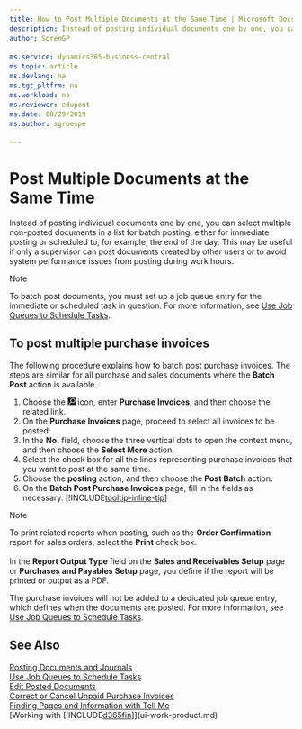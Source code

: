 ```yaml
---
title: How to Post Multiple Documents at the Same Time | Microsoft Docs
description: Instead of posting individual documents one by one, you can select multiple non-posted documents in a list for batch posting, either for immediate posting or scheduled to, for example, the end of the day.
author: SorenGP

ms.service: dynamics365-business-central
ms.topic: article
ms.devlang: na
ms.tgt_pltfrm: na
ms.workload: na
ms.reviewer: edupont
ms.date: 08/29/2019
ms.author: sgroespe

---
```

# Post Multiple Documents at the Same Time
Instead of posting individual documents one by one, you can select multiple non-posted documents in a list for batch posting, either for immediate posting or scheduled to, for example, the end of the day. This may be useful if only a supervisor can post documents created by other users or to avoid system performance issues from posting during work hours.

> [!NOTE]
> To batch post documents, you must set up a job queue entry for the immediate or scheduled task in question. For more information, see [Use Job Queues to Schedule Tasks](admin-job-queues-schedule-tasks.md).

## To post multiple purchase invoices
The following procedure explains how to batch post purchase invoices. The steps are similar for all purchase and sales documents where the **Batch Post** action is available.

1. Choose the ![Lightbulb that opens the Tell Me feature](media/ui-search/search_small.png "Tell me what you want to do") icon, enter **Purchase Invoices**, and then choose the related link.  
2. On the **Purchase Invoices** page, proceed to select all invoices to be posted:
3. In the **No.** field, choose the three vertical dots to open the context menu, and then choose the **Select More** action.
4. Select the check box for all the lines representing purchase invoices that you want to post at the same time.
5. Choose the **posting** action, and then choose the **Post Batch** action.
6. On the **Batch Post Purchase Invoices** page, fill in the fields as necessary. [!INCLUDE[tooltip-inline-tip](includes/tooltip-inline-tip_md.md)]

> [!NOTE]
> To print related reports when posting, such as the **Order Confirmation** report for sales orders, select the **Print** check box.<br /><br /> In the **Report Output Type** field on the **Sales and Receivables Setup** page or **Purchases and Payables Setup** page, you define if the report will be printed or output as a PDF.

The purchase invoices will not be added to a dedicated job queue entry, which defines when the documents are posted. For more information, see [Use Job Queues to Schedule Tasks](admin-job-queues-schedule-tasks.md).

## See Also
[Posting Documents and Journals](ui-post-documents-journals.md)  
[Use Job Queues to Schedule Tasks](admin-job-queues-schedule-tasks.md)  
[Edit Posted Documents](across-edit-posted-document.md)  
[Correct or Cancel Unpaid Purchase Invoices](purchasing-how-correct-cancel-unpaid-purchase-invoices.md)  
[Finding Pages and Information with Tell Me](ui-search.md)  
[Working with [!INCLUDE[d365fin](includes/d365fin_md.md)]](ui-work-product.md)
